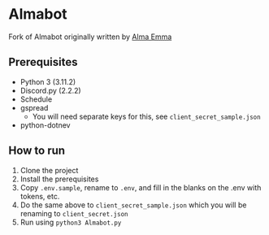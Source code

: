 # Almabot
Fork of Almabot originally written by [Alma Emma](https://github.com/AlmaEmma)

## Prerequisites
- Python 3 (3.11.2)
- Discord.py (2.2.2)
- Schedule
- gspread
    - You will need separate keys for this, see `client_secret_sample.json`
- python-dotnev

## How to run
1. Clone the project
2. Install the prerequisites
3. Copy `.env.sample`, rename to `.env`, and fill in the blanks on the .env with tokens, etc.
4. Do the same above to `client_secret_sample.json` which you will be renaming to `client_secret.json`
4. Run using `python3 Almabot.py`
